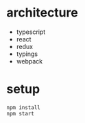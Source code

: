 # architecture
- typescript
- react
- redux
- typings
- webpack

# setup
```
npm install
npm start
```
